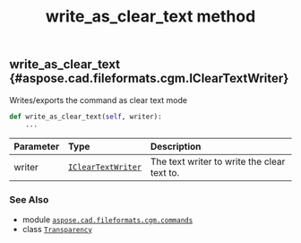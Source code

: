 ﻿---
title: write_as_clear_text method
second_title: Aspose.CAD for Python via .NET API References
description: 
type: docs
weight: 40
url: /python-net/aspose.cad.fileformats.cgm.commands/transparency/write_as_clear_text/
is_root: false
---

## write_as_clear_text {#aspose.cad.fileformats.cgm.IClearTextWriter}

Writes/exports the command as clear text mode



```python
def write_as_clear_text(self, writer):
    ...
```


| Parameter | Type | Description |
| :- | :- | :- |
| writer | [`IClearTextWriter`](/cad/python-net/aspose.cad.fileformats.cgm/icleartextwriter) | The text writer to write the clear text to. |



### See Also
* module [`aspose.cad.fileformats.cgm.commands`](../../)
* class [`Transparency`](/cad/python-net/aspose.cad.fileformats.cgm.commands/transparency)
